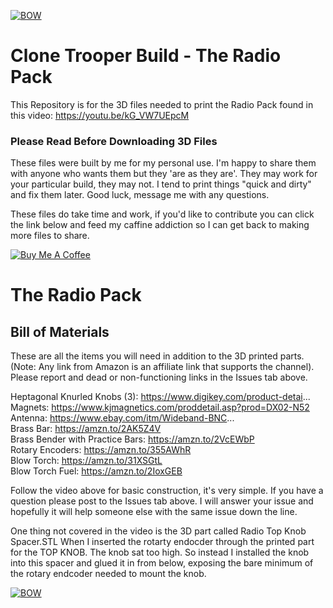 
[![BOW](https://i.imgur.com/tRdnFGH.jpg)](https://youtu.be/kG_VW7UEpcM)

# Clone Trooper Build - The Radio Pack
This Repository is for the 3D files needed to print the Radio Pack found in this video: https://youtu.be/kG_VW7UEpcM 

### Please Read Before Downloading 3D Files

These files were built by me for my personal use.  I'm happy to share them with anyone who wants them but they 'are as they are'.  They may work for your particular build, they may not.  I tend to print things "quick and dirty" and fix them later.  Good luck, message me with any questions. 

These files do take time and work, if you'd like to contribute you can click the link below and feed my caffine addiction so I can get back to making more files to share. 

<a href="https://www.buymeacoffee.com/WjRBDa3dZ" target="_blank"><img src="https://www.buymeacoffee.com/assets/img/custom_images/orange_img.png" alt="Buy Me A Coffee" style="height: auto !important;width: auto !important;" ></a>

# The Radio Pack
## Bill of Materials 
These are all the items you will need in addition to the 3D printed parts. (Note: Any link from Amazon is an affiliate link that supports the channel). Please report and dead or non-functioning links in the Issues tab above.

Heptagonal Knurled Knobs (3): https://www.digikey.com/product-detai...  
Magnets: https://www.kjmagnetics.com/proddetail.asp?prod=DX02-N52  
Antenna: https://www.ebay.com/itm/Wideband-BNC...  
Brass Bar: https://amzn.to/2AK5Z4V  
Brass Bender with Practice Bars: https://amzn.to/2VcEWbP  
Rotary Encoders:   https://amzn.to/355AWhR  
Blow Torch: https://amzn.to/31XSGtL  
Blow Torch Fuel: https://amzn.to/2IoxGEB  

Follow the video above for basic construction, it's very simple.  If you have a question please post to the Issues tab above. I will answer your issue and hopefully it will help someone else with the same issue down the line.  

One thing not covered in the video is the 3D part called Radio Top Knob Spacer.STL    When I inserted the rotarty endocder through the printed part for the TOP KNOB. The knob sat too high.  So instead I installed the knob into this spacer and glued it in from below, exposing the bare minimum of the rotary endcoder needed to mount the knob.  


[![BOW](https://i.imgur.com/p8ymdL9.jpg)](https://youtu.be/kG_VW7UEpcM)
